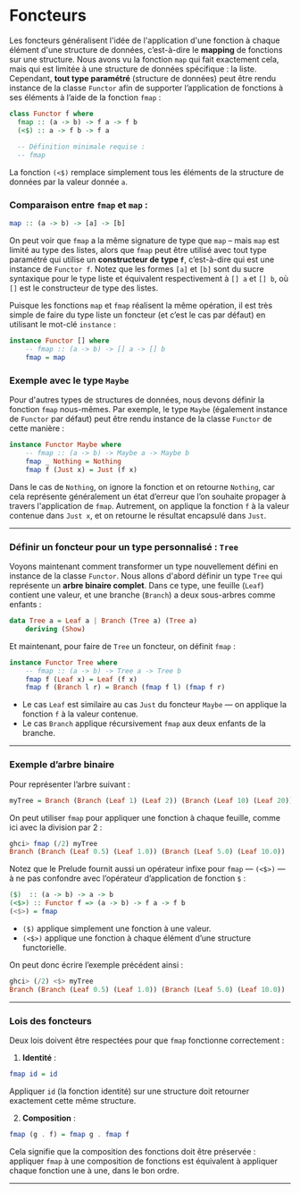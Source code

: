 # Foncteurs

Les foncteurs généralisent l'idée de l'application d'une fonction à chaque élément d'une structure de données, c’est-à-dire le **mapping** de fonctions sur une structure. Nous avons vu la fonction `map` qui fait exactement cela, mais qui est limitée à une structure de données spécifique : la liste. Cependant, **tout type paramétré** (structure de données) peut être rendu instance de la classe `Functor` afin de supporter l’application de fonctions à ses éléments à l’aide de la fonction `fmap` :

```haskell
class Functor f where
  fmap :: (a -> b) -> f a -> f b
  (<$) :: a -> f b -> f a
  
  -- Définition minimale requise :
  -- fmap
```

La fonction `(<$)` remplace simplement tous les éléments de la structure de données par la valeur donnée `a`.

### Comparaison entre `fmap` et `map` :

```haskell
map :: (a -> b) -> [a] -> [b]
```

On peut voir que `fmap` a la même signature de type que `map` – mais `map` est limité au type des listes, alors que `fmap` peut être utilisé avec tout type paramétré qui utilise un **constructeur de type `f`**, c’est-à-dire qui est une instance de `Functor f`. Notez que les formes `[a]` et `[b]` sont du sucre syntaxique pour le type liste et équivalent respectivement à `[] a` et `[] b`, où `[]` est le constructeur de type des listes.

Puisque les fonctions `map` et `fmap` réalisent la même opération, il est très simple de faire du type liste un foncteur (et c’est le cas par défaut) en utilisant le mot-clé `instance` :

```haskell
instance Functor [] where
    -- fmap :: (a -> b) -> [] a -> [] b
    fmap = map
```

### Exemple avec le type `Maybe`

Pour d'autres types de structures de données, nous devons définir la fonction `fmap` nous-mêmes. Par exemple, le type `Maybe` (également instance de `Functor` par défaut) peut être rendu instance de la classe `Functor` de cette manière :

```haskell
instance Functor Maybe where
    -- fmap :: (a -> b) -> Maybe a -> Maybe b
    fmap _ Nothing = Nothing
    fmap f (Just x) = Just (f x)
```

Dans le cas de `Nothing`, on ignore la fonction et on retourne `Nothing`, car cela représente généralement un état d’erreur que l’on souhaite propager à travers l'application de `fmap`. Autrement, on applique la fonction `f` à la valeur contenue dans `Just x`, et on retourne le résultat encapsulé dans `Just`.

---

### Définir un foncteur pour un type personnalisé : `Tree`

Voyons maintenant comment transformer un type nouvellement défini en instance de la classe `Functor`. Nous allons d'abord définir un type `Tree` qui représente un **arbre binaire complet**. Dans ce type, une feuille (`Leaf`) contient une valeur, et une branche (`Branch`) a deux sous-arbres comme enfants :

```haskell
data Tree a = Leaf a | Branch (Tree a) (Tree a)
    deriving (Show)
```

Et maintenant, pour faire de `Tree` un foncteur, on définit `fmap` :

```haskell
instance Functor Tree where
    -- fmap :: (a -> b) -> Tree a -> Tree b
    fmap f (Leaf x) = Leaf (f x)
    fmap f (Branch l r) = Branch (fmap f l) (fmap f r)
```

* Le cas `Leaf` est similaire au cas `Just` du foncteur `Maybe` — on applique la fonction `f` à la valeur contenue.
* Le cas `Branch` applique récursivement `fmap` aux deux enfants de la branche.

---

### Exemple d’arbre binaire

Pour représenter l’arbre suivant :

```haskell
myTree = Branch (Branch (Leaf 1) (Leaf 2)) (Branch (Leaf 10) (Leaf 20))
```

On peut utiliser `fmap` pour appliquer une fonction à chaque feuille, comme ici avec la division par 2 :

```haskell
ghci> fmap (/2) myTree
Branch (Branch (Leaf 0.5) (Leaf 1.0)) (Branch (Leaf 5.0) (Leaf 10.0))
```

Notez que le Prelude fournit aussi un opérateur infixe pour `fmap` — `(<$>)` — à ne pas confondre avec l’opérateur d’application de fonction `$` :

```haskell
($)  :: (a -> b) -> a -> b
(<$>) :: Functor f => (a -> b) -> f a -> f b
(<$>) = fmap
```

* `($)` applique simplement une fonction à une valeur.
* `(<$>)` applique une fonction à chaque élément d’une structure functorielle.

On peut donc écrire l’exemple précédent ainsi :

```haskell
ghci> (/2) <$> myTree
Branch (Branch (Leaf 0.5) (Leaf 1.0)) (Branch (Leaf 5.0) (Leaf 10.0))
```

---

### Lois des foncteurs

Deux lois doivent être respectées pour que `fmap` fonctionne correctement :

1. **Identité** :

```haskell
fmap id = id
```

Appliquer `id` (la fonction identité) sur une structure doit retourner exactement cette même structure.

2. **Composition** :

```haskell
fmap (g . f) = fmap g . fmap f
```

Cela signifie que la composition des fonctions doit être préservée : appliquer `fmap` à une composition de fonctions est équivalent à appliquer chaque fonction une à une, dans le bon ordre.

---

